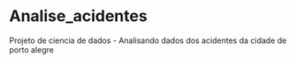 # Analise_acidentes
Projeto de ciencia de dados - Analisando dados dos acidentes da cidade de porto alegre
